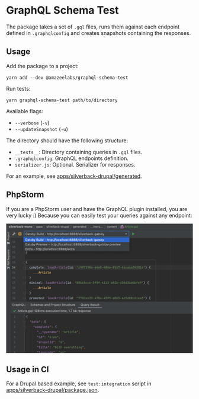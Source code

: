 # GraphQL Schema Test

The package takes a set of `.gql` files, runs them against each endpoint defined
in `.graphqlconfig` and creates snapshots containing the responses.

## Usage

Add the package to a project:

```
yarn add --dev @amazeelabs/graphql-schema-test
```

Run tests:

```
yarn graphql-schema-test path/to/directory
```

Available flags:

- `--verbose` (`-v`)
- `--updateSnapshot` (`-u`)

The directory should have the following structure:

- `__tests__`: Directory containing queries in `.gql` files.
- `.graphqlconfig`: GraphQL endpoints definition.
- `serializer.js`: Optional. Serializer for responses.

For an example, see
[apps/silverback-drupal/generated](../../../../apps/silverback-drupal/generated).

## PhpStorm

If you are a PhpStorm user and have the GraphQL plugin installed, you are very
lucky :) Because you can easily test your queries against any endpoint:

![Run queries in PhpStorm](docs/phpstorm.png)

## Usage in CI

For a Drupal based example, see `test:integration` script in
[apps/silverback-drupal/package.json](../../../../apps/silverback-drupal/package.json).
